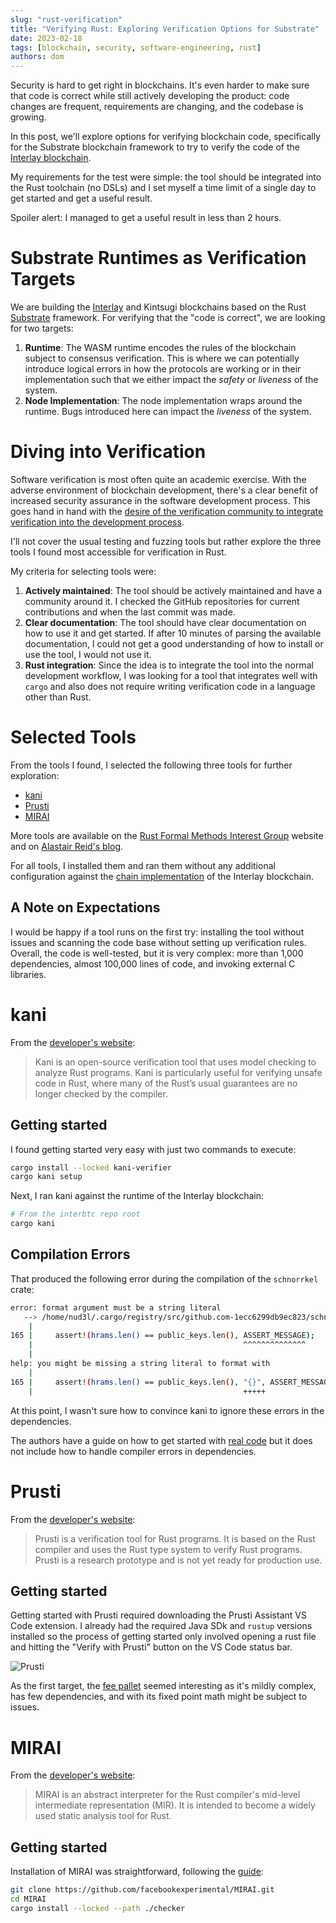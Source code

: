 ```yaml
---
slug: "rust-verification"
title: "Verifying Rust: Exploring Verification Options for Substrate"
date: 2023-02-18
tags: [blockchain, security, software-engineering, rust]
authors: dom
---
```


Security is hard to get right in blockchains. It's even harder to make sure that code is correct while still actively developing the product: code changes are frequent, requirements are changing, and the codebase is growing.

In this post, we'll explore options for verifying blockchain code, specifically for the Substrate blockchain framework to try to verify the code of the [Interlay blockchain](https://www.github.com/interlay/interbtc). 

My requirements for the test were simple: the tool should be integrated into the Rust toolchain (no DSLs) and I set myself a time limit of a single day to get started and get a useful result.

Spoiler alert: I managed to get a useful result in less than 2 hours.

# Substrate Runtimes as Verification Targets

We are building the [Interlay](https://interlay.io) and Kintsugi blockchains based on the Rust [Substrate](https://substrate.dev) framework.
For verifying that the "code is correct", we are looking for two targets:

1. **Runtime**: The WASM runtime encodes the rules of the blockchain subject to consensus verification. This is where we can potentially introduce logical errors in how the protocols are working or in their implementation such that we either impact the *safety* or *liveness* of the system.
2. **Node Implementation**: The node implementation wraps around the runtime. Bugs introduced here can impact the *liveness* of the system.

# Diving into Verification

Software verification is most often quite an academic exercise. With the adverse environment of blockchain development, there's a clear benefit of increased security assurance in the software development process.
This goes hand in hand with the [desire of the verification community to integrate verification into the development process](https://alastairreid.github.io/papers/HATRA_20/).

I'll not cover the usual testing and fuzzing tools but rather explore the three tools I found most accessible for verification in Rust.

My criteria for selecting tools were:

1. **Actively maintained**: The tool should be actively maintained and have a community around it. I checked the GitHub repositories for current contributions and when the last commit was made.
2. **Clear documentation**: The tool should have clear documentation on how to use it and get started. If after 10 minutes of parsing the available documentation, I could not get a good understanding of how to install or use the tool, I would not use it.
3. **Rust integration**: Since the idea is to integrate the tool into the normal development workflow, I was looking for a tool that integrates well with `cargo` and also does not require writing verification code in a language other than Rust.

# Selected Tools

From the tools I found, I selected the following three tools for further exploration:

- [kani](https://github.com/model-checking/kani)
- [Prusti](https://viperproject.github.io/prusti-dev/)
- [MIRAI](https://github.com/facebookexperimental/MIRAI)

More tools are available on the [Rust Formal Methods Interest Group](https://rust-formal-methods.github.io/tools.html) website and on [Alastair Reid's blog](https://alastairreid.github.io/automatic-rust-verification-tools-2021/).

For all tools, I installed them and ran them without any additional configuration against the [chain implementation](https://github.com/interlay/interbtc) of the Interlay blockchain.

## A Note on Expectations

I would be happy if a tool runs on the first try: installing the tool without issues and scanning the code base without setting up verification rules. Overall, the code is well-tested, but it is very complex: more than 1,000 dependencies, almost 100,000 lines of code, and invoking external C libraries.

# kani

From the [developer's website](https://model-checking.github.io/kani/getting-started.html):

> Kani is an open-source verification tool that uses model checking to analyze Rust programs. Kani is particularly useful for verifying unsafe code in Rust, where many of the Rust’s usual guarantees are no longer checked by the compiler.

## Getting started

I found getting started very easy with just two commands to execute:

```bash
cargo install --locked kani-verifier
cargo kani setup
```

Next, I ran kani against the runtime of the Interlay blockchain:

```bash
# From the interbtc repo root
cargo kani
```

## Compilation Errors

That produced the following error during the compilation of the `schnorrkel` crate:

```bash
error: format argument must be a string literal
   --> /home/nud3l/.cargo/registry/src/github.com-1ecc6299db9ec823/schnorrkel-0.9.1/src/batch.rs:165:47
    |
165 |     assert!(hrams.len() == public_keys.len(), ASSERT_MESSAGE);
    |                                               ^^^^^^^^^^^^^^
    |
help: you might be missing a string literal to format with
    |
165 |     assert!(hrams.len() == public_keys.len(), "{}", ASSERT_MESSAGE);
    |                                               +++++

```

At this point, I wasn't sure how to convince kani to ignore these errors in the dependencies.

The authors have a guide on how to get started with [real code](https://model-checking.github.io/kani/tutorial-real-code.html) but it does not include how to handle compiler errors in dependencies.

# Prusti

From the [developer's website](https://viperproject.github.io/prusti-dev/):

> Prusti is a verification tool for Rust programs. It is based on the Rust compiler and uses the Rust type system to verify Rust programs. Prusti is a research prototype and is not yet ready for production use.

## Getting started

Getting started with Prusti required downloading the Prusti Assistant VS Code extension.
I already had the required Java SDk and `rustup` versions installed so the process of getting started only involved opening a rust file and hitting the "Verify with Prusti" button on the VS Code status bar.

![Prusti](prusti.png)

As the first target, the [fee pallet](https://github.com/interlay/interbtc/blob/master/crates/fee/src/lib.rs) seemed interesting as it's mildly complex, has few dependencies, and with its fixed point math might be subject to issues.

# MIRAI

From the [developer's website](https://github.com/facebookexperimental/MIRAI):

> MIRAI is an abstract interpreter for the Rust compiler's mid-level intermediate representation (MIR). It is intended to become a widely used static analysis tool for Rust.

## Getting started

Installation of MIRAI was straightforward, following the [guide](https://github.com/facebookexperimental/MIRAI/blob/main/documentation/InstallationGuide.md):

```bash
git clone https://github.com/facebookexperimental/MIRAI.git
cd MIRAI
cargo install --locked --path ./checker
```


